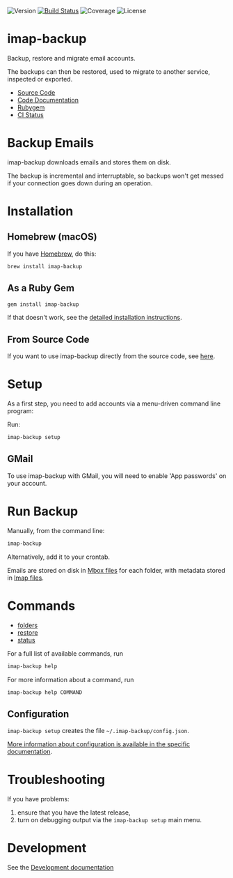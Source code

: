 ![Version](https://img.shields.io/gem/v/imap-backup?label=Version&logo=rubygems)
[![Build Status](https://github.com/joeyates/imap-backup/actions/workflows/main.yml/badge.svg)][CI Status]
![Coverage](https://img.shields.io/endpoint?url=https://gist.githubusercontent.com/joeyates/b54fe758bfb405c04bef72dad293d707/raw/coverage.json)
![License](https://img.shields.io/github/license/joeyates/imap-backup?color=brightgreen&label=License)

# imap-backup

Backup, restore and migrate email accounts.

The backups can then be restored, used to migrate to another service,
inspected or exported.

  * [Source Code]
  * [Code Documentation]
  * [Rubygem]
  * [CI Status]

[Source Code]: https://github.com/joeyates/imap-backup "Source code at GitHub"
[Code Documentation]: https://rubydoc.info/gems/imap-backup/frames "Code Documentation at Rubydoc.info"
[Rubygem]: https://rubygems.org/gems/imap-backup "Ruby gem at rubygems.org"
[CI Status]: https://github.com/joeyates/imap-backup/actions/workflows/main.yml

# Backup Emails

imap-backup downloads emails and stores them on disk.

The backup is incremental and interruptable, so backups won't get messed if your connection goes down during an operation.

# Installation

## Homebrew (macOS)

If you have [Homebrew](https://brew.sh/), do this:

```sh
brew install imap-backup
```

## As a Ruby Gem

```sh
gem install imap-backup
```

If that doesn't work, see the [detailed installation instructions](docs/installation/rubygem.md).

## From Source Code

If you want to use imap-backup directly from the source code, see [here](docs/installation/source.md).

# Setup

As a first step, you need to add accounts via a menu-driven command
line program:

Run:

```sh
imap-backup setup
```

## GMail

To use imap-backup with GMail, you will need to enable 'App passwords' on your account.

# Run Backup

Manually, from the command line:

```sh
imap-backup
```

Alternatively, add it to your crontab.

Emails are stored on disk in [Mbox files](./docs/files/mboxrd.md) for each folder, with metadata
stored in [Imap files](./docs/files/imap.md).

# Commands

* [folders](./commands/folders.md)
* [restore](./commands/restore.md)
* [status](./commands/status.md)

For a full list of available commands, run

```sh
imap-backup help
```

For more information about a command, run

```sh
imap-backup help COMMAND
```

## Configuration

`imap-backup setup` creates the file `~/.imap-backup/config.json`.

[More information about configuration is available in the specific documentation](./docs/configuration.md).

# Troubleshooting

If you have problems:

1. ensure that you have the latest release,
2. turn on debugging output via the `imap-backup setup` main menu.

# Development

See the [Development documentation](./docs/development.md)
